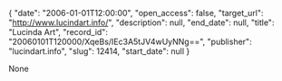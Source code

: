 {
  "date": "2006-01-01T12:00:00", 
  "open_access": false, 
  "target_url": "http://www.lucindart.info/", 
  "description": null, 
  "end_date": null, 
  "title": "Lucinda Art", 
  "record_id": "20060101T120000/XqeBs/IEc3A5tJV4wUyNNg==", 
  "publisher": "lucindart.info", 
  "slug": 12414, 
  "start_date": null
}

None